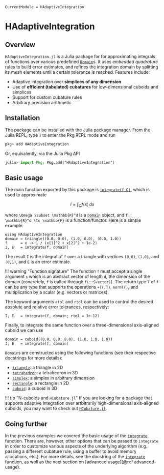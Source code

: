 ```@meta
CurrentModule = HAdaptiveIntegration
```

# HAdaptiveIntegration

## Overview

`HAdaptiveIntegration.jl` is a Julia package for for approximating integrals of functions
over various predefined [`Domain`](@ref)s. It uses *embedded quadrature* rules to build
error estimates, and refines the integration domain by splitting its mesh elements until a
certain tolerance is reached. Features include:

- Adaptive integration over **simplices of any dimension**
- Use of **efficient (tabulated) cubatures** for low-dimensional cuboids and simplices
- Support for custom cubature rules
- Arbitrary precision arithmetic

## Installation

The package can be installed with the Julia package manager. From the Julia REPL, type `]` to enter the Pkg REPL mode and run

```julia
pkg> add HAdaptiveIntegration
```

Or, equivalently, via the Julia Pkg API

```julia
julia> import Pkg; Pkg.add("HAdaptiveIntegration")
```

## Basic usage

The main function exported by this package is [`integrate(f,Ω)`](@ref), which is used to approximate

```math
I = \int_{\Omega} f(x) \, dx
```

where ``\Omega \subset \mathbb{R}^d`` is a [`Domain`](@ref) object, and ``f : \mathbb{R}^d
\to \mathbb{F}`` is a function/functor. Here is a simple example:

```@example quickstart
using HAdaptiveIntegration
domain = triangle((0.0, 0.0), (1.0, 0.0), (0.0, 1.0))
f      = x -> 1 / (x[1]^2 + x[2]^2 + 1e-2)
I, E   = integrate(f, domain)
```

The result `I` is the integral of `f` over a triangle with vertices `(0,0)`,
`(1,0)`, and `(0,1)`, and `E` is an error estimate.

!!! warning "Function signature"
    The function `f` must accept a single argument `x` which is an abstract vector of length
    `d`, the dimension of the domain (concretely, `f` is called through `f(::SVector)`). The
    return type `T` of `f` can be any type that supports the operations `+(T,T)`, `norm(T)`, and
    multiplication by a scalar (e.g. vectors or matrices).

The keyword arguments `atol` and `rtol` can be used to control the desired absolute and
relative error tolerances, respectively:

```@example quickstart
I, E   = integrate(f, domain; rtol = 1e-12)
```

Finally, to integrate the same function over a three-dimensional axis-aligned cuboid we can
use

```@example quickstart
domain = cuboid((0.0, 0.0, 0.0), (1.0, 1.0, 1.0))
I, E   = integrate(f, domain)
```

`Domain`s are constructed using the following functions (see their respective docstrings for
more details):

- [`triangle`](@ref): a triangle in 2D
- [`tetrahedron`](@ref): a tetrahedron in 3D
- [`simplex`](@ref): a simplex in arbitrary dimension
- [`rectangle`](@ref): a rectangle in 2D
- [`cuboid`](@ref): a cuboid in 3D

!!! tip "N-cuboids and `HCubature.jl`"
    If you are looking for a package that supports adaptive integration over artbitrarily
    high-dimensional axis-aligned cuboids, you may want to check out
    [`HCubature.jl`](https://github.com/JuliaMath/HCubature.jl).

## Going further

In the previous examples we covered the basic usage of the [`integrate`](@ref) function.
There are, however, other options that can be passed to `integrate` in order to customize
various aspects of the underlying algorithm (e.g. passing a different cubature rule, using a
buffer to avoid memory allocations, etc.). For more details, see the docstring of the
[`integrate`](@ref) function, as well as the next section on [advanced usage](@ref advanced-usage).
